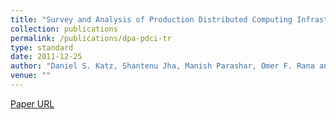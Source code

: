 ```yaml
---
title: "Survey and Analysis of Production Distributed Computing Infrastructures (CI-TR-7-0811)"
collection: publications
permalink: /publications/dpa-pdci-tr
type: standard
date: 2011-12-25
author: "Daniel S. Katz, Shantenu Jha, Manish Parashar, Omer F. Rana and Jon Weissman"
venue: ""
---
```

[Paper URL](http://www.ci.uchicago.edu/research/papers/CI-TR-7-0811)
